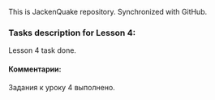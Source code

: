 This is JackenQuake repository.
Synchronized with GitHub.

### Tasks description for Lesson 4:

Lesson 4 task done.

#### Комментарии:

Задания к уроку 4 выполнено.
